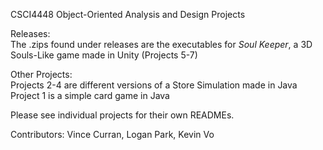 CSCI4448 Object-Oriented Analysis and Design Projects

Releases:  
The .zips found under releases are the executables for _Soul Keeper_, a 3D Souls-Like game made in Unity (Projects 5-7)

Other Projects:  
Projects 2-4 are different versions of a Store Simulation made in Java  
Project 1 is a simple card game in Java

Please see individual projects for their own READMEs.

Contributors: Vince Curran, Logan Park, Kevin Vo
